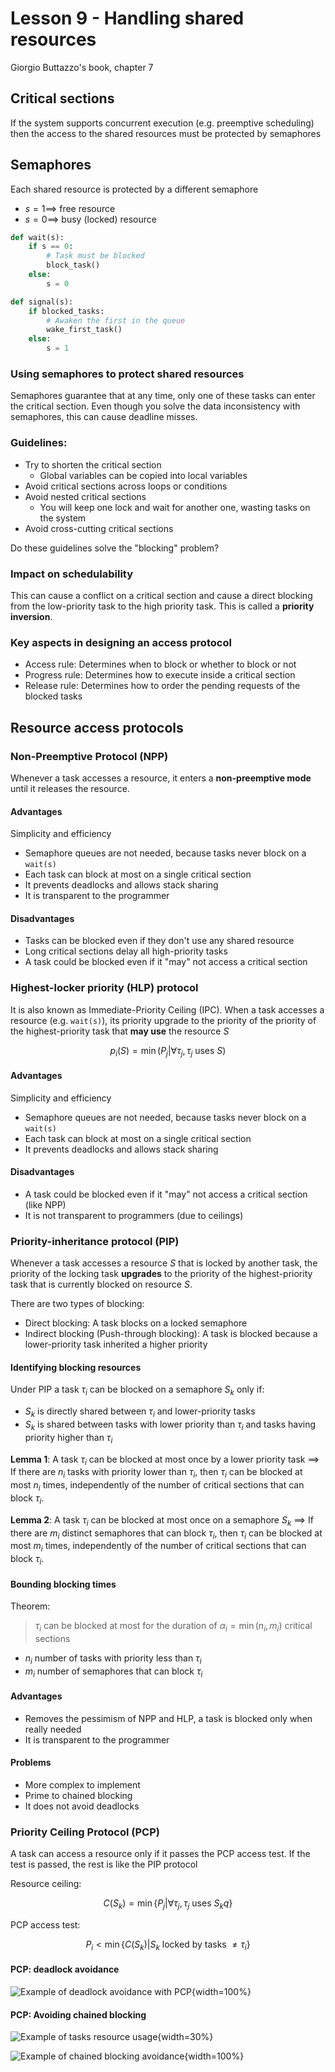 # Lesson 9 - Handling shared resources

Giorgio Buttazzo's book, chapter 7

## Critical sections

If the system supports concurrent execution (e.g. preemptive scheduling) then the access to the shared resources must be protected by semaphores

## Semaphores

Each shared resource is protected by a different semaphore

- $s = 1 \implies$ free resource
- $s = 0 \implies$ busy (locked) resource

```python
def wait(s):
    if s == 0:
        # Task must be blocked
        block_task()
    else:
        s = 0

def signal(s):
    if blocked_tasks:
        # Awaken the first in the queue
        wake_first_task()
    else:
        s = 1
```

### Using semaphores to protect shared resources

Semaphores guarantee that at any time, only one of these tasks can enter the critical section. Even though you solve the data inconsistency with semaphores, this can cause deadline misses.

### Guidelines:

- Try to shorten the critical section
  - Global variables can be copied into local variables
- Avoid critical sections across loops or conditions
- Avoid nested critical sections
  - You will keep one lock and wait for another one, wasting tasks on the system
- Avoid cross-cutting critical sections

Do these guidelines solve the "blocking" problem?

### Impact on schedulability

This can cause a conflict on a critical section and cause a direct blocking from the low-priority task to the high priority task. This is called a **priority inversion**.

### Key aspects in designing an access protocol

- Access rule: Determines when to block or whether to block or not
- Progress rule: Determines how to execute inside a critical section
- Release rule: Determines how to order the pending requests of the blocked tasks

## Resource access protocols

### Non-Preemptive Protocol (NPP)

Whenever a task accesses a resource, it enters a **non-preemptive mode** until it releases the resource.

#### Advantages
Simplicity and efficiency

- Semaphore queues are not needed, because tasks never block on a `wait(s)`
- Each task can block at most on a single critical section
- It prevents deadlocks and allows stack sharing
- It is transparent to the programmer

#### Disadvantages

- Tasks can be blocked even if they don't use any shared resource
- Long critical sections delay all high-priority tasks
- A task could be blocked even if it "may" not access a critical section

### Highest-locker priority (HLP) protocol

It is also known as Immediate-Priority Ceiling (IPC). When a task accesses a resource (e.g. `wait(s)`), its priority upgrade to the priority of the priority of the highest-priority task that **may use** the resource $S$

$$
p_i(S) = \min(P_j | \forall \tau_j, \tau_j \text{ uses } S)
$$

#### Advantages
Simplicity and efficiency

- Semaphore queues are not needed, because tasks never block on a `wait(s)`
- Each task can block at most on a single critical section
- It prevents deadlocks and allows stack sharing

#### Disadvantages

- A task could be blocked even if it "may" not access a critical section (like NPP)
- It is not transparent to programmers (due to ceilings)

### Priority-inheritance protocol (PIP)

Whenever a task accesses a resource $S$ that is locked by another task, the priority of the locking task **upgrades** to the priority of the highest-priority task that is currently blocked on resource $S$.

There are two types of blocking:

- Direct blocking: A task blocks on a locked semaphore
- Indirect blocking (Push-through blocking): A task is blocked because a lower-priority task inherited a higher priority

#### Identifying blocking resources

Under PIP a task $\tau_i$ can be blocked on a semaphore $S_k$ only if:

- $S_k$ is directly shared between $\tau_i$ and lower-priority tasks
- $S_k$ is shared between tasks with lower priority than $\tau_i$ and tasks having priority higher than $\tau_i$

**Lemma 1**: A task $\tau_i$ can be blocked at most once by a lower priority task $\implies$ If there are $n_i$ tasks with priority lower than $\tau_i$, then $\tau_i$ can be blocked at most $n_i$ times, independently of the number of critical sections that can block $\tau_i$.

**Lemma 2**: A task $\tau_i$ can be blocked at most once on a semaphore $S_k$ $\implies$ If there are $m_i$ distinct semaphores that can block $\tau_i$, then $\tau_i$ can be blocked at most $m_i$ times, independently of the number of critical sections that can block $\tau_i$.

#### Bounding blocking times
Theorem:
> $\tau_i$ can be blocked at most for the duration of $\alpha_i = \min(n_i, m_i)$ critical sections

- $n_i$ number of tasks with priority less than $\tau_i$
- $m_i$ number of semaphores that can block $\tau_i$

#### Advantages

- Removes the pessimism of NPP and HLP, a task is blocked only when really needed
- It is transparent to the programmer

#### Problems

- More complex to implement
- Prime to chained blocking
- It does not avoid deadlocks


### Priority Ceiling Protocol (PCP)

A task can access a resource only if it passes the PCP access test. If the test is passed, the rest is like the PIP protocol

Resource ceiling:

$$
C(S_k) = \min \{ P_j | \forall \tau_j, \tau_j \text{ uses } S_kq \}
$$

PCP access test:

$$
P_i < \min \{ C(S_k) | S_k \text{ locked by tasks } \ne \tau_i \}
$$

#### PCP: deadlock avoidance

![Example of deadlock avoidance with PCP](images/09/PCP.png){width=100%}


#### PCP: Avoiding chained blocking

![Example of tasks resource usage](images/09/PCP_chained_2.png){width=30%}

![Example of chained blocking avoidance](images/09/PCP_chained_1.png){width=100%}






